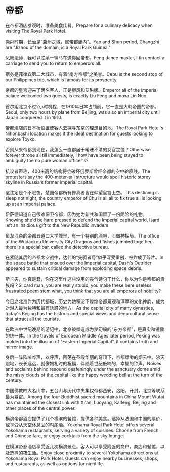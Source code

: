 # 帝都

<p><span class="chinese">在帝都酒店参观时，准备美食佳肴。</span><span class="english">Prepare for a culinary delicacy when visiting The Royal Park Hotel.</span></p>

<p><span class="chinese">尧舜时期，长治是“冀州之域，属帝都畿内”。</span><span class="english">Yao and Shun period, Changzhi are "Jizhou of the domain, is a Royal Park Guinea."</span></p>

<p><span class="chinese">凤舞法师，我可以联系一辆马车送你回帝都。</span><span class="english">Feng dance master, I tin contact a carriage to send you to return to emperors all.</span></p>

<p><span class="chinese">宿务是菲律宾第二大城市，有着“南方帝都”之美誉。</span><span class="english">Cebu is the second stop of our Philippines trip, which is famous for its prosperity.</span></p>

<p><span class="chinese">帝都的皇宫迎来了两名客人，正是柳风和艾琳娜。</span><span class="english">Emperor all of the imperial palace welcomed two guests, is exactly Liu Feng and moxa Lin Nuo.</span></p>

<p><span class="chinese">首尔距北京不过2小时机程，在1910年日本占领前，它一直是大韩帝国的帝都。</span><span class="english">Seoul, only two hours by plane from Beijing, was also an imperial city until Japan conquered it in 1910.</span></p>

<p><span class="chinese">帝都酒店的日本桥位置使客人去探寻东京的理想目的地。</span><span class="english">The Royal Park Hotel's Nihonbashi location makes it the ideal destination for guests looking to explore Toyko.</span></p>

<p><span class="chinese">否则从来帝都到现在，我怎么一直都居于暧昧不清的女官之位？</span><span class="english">Otherwise forever throne all till immediately, I how have been being stayed to ambiguity the no pure woman officer's?</span></p>

<p><span class="chinese">抗议者声称，400米高的结构将会破坏俄罗斯曾经帝都的空中轮廓线。</span><span class="english">The protesters say the 400-meter-tall structure would spoil historic storey skyline in Russia's former imperial capital.</span></p>

<p><span class="chinese">这注定是个不眠夜，楚国帝都所有修真者皆在仰望皇宫上空。</span><span class="english">This destining is sleep not night, the country emperor of Chu is all all to fix true all is looking up at an imperial palace.</span></p>

<p><span class="chinese">伊萨德知道自己很难保卫帝都，因为她为新共和国留了一份阴险的礼物。</span><span class="english">Knowing she'd be hard pressed to defend the Imperial capital world, Isard left an insidious gift to the New Republic invaders.</span></p>

<p><span class="chinese">鱼龙混杂的帝都五道口大学城里，有一个特别的酒吧，叫做神探局。</span><span class="english">The office of the Wudaokou University City Dragons and fishes jumbled together, there is a special bar, called the detective bureau.</span></p>

<p><span class="chinese">在紧随其后的帝都太空战中，达什的“先驱者号”似乎深受重创，被炸成了碎片。</span><span class="english">In the space battle that ensued over the Imperial capital, Dash's Outrider appeared to sustain critical damage from exploding space debris.</span></p>

<p><span class="chinese">斯卡夫，你真是蠢，你在这里作这些没用的丧气诗句干什么，你以为你是帝都的贵族吗？</span><span class="english">Si card man, you are really stupid, you make these here useless frustrated poem stem what, you think that you are all emperors of nobility?</span></p>

<p><span class="chinese">今日之北京作为历代都城，历史为她积淀下煌煌帝都景观和淳厚的文化神韵，成为对游人最为独特和最有诱惑的地方。</span><span class="english">As the capital city of many dynasties, today's Beijing has the historic and special views and deep cultural sense that attract all the tourists.</span></p>

<p><span class="chinese">在欧洲中世纪晚期的游记中，北京被塑造成为梦幻般的“东方帝都”，是真实和镜像的统一体。</span><span class="english">In the travels of European Middle Ages later period, Peking was molded into the illusion of "Eastern Imperial Capital", it contains truth and mirror image.</span></p>

<p><span class="chinese">身后一阵阵喧哗声，欢呼声，回荡在圣殿华丽的穹顶下，帝都缥缈的烟云中。沸天震地，长长远远，就像婚礼时的祝福，伴随着世纪敲响的，幸福的钟声。</span><span class="english">Noises and acclaims behind resound deafeningly under the sanctuary dome amid the misty clouds of the capital like the happy wedding bell at the turn of the century.</span></p>

<p><span class="chinese">中国佛教四大名山中，五台山与历代中央集权帝都西安，洛阳，开封，北京等联系最为紧密。</span><span class="english">Among the four Buddhist sacred mountains in China Mount Wutai has maintained the closest link with Xi'an, Luoyang, Kaifeng, Beijing and other places of the central power.</span></p>

<p><span class="chinese">横滨帝都酒店提供了几个横滨的餐馆，提供各种美食。选择从法国和中国的票价，或享受从天空休息室的鸡尾酒。</span><span class="english">Yokohama Royal Park Hotel offers several Yokohama restaurants, serving a variety of cuisines. Choose from French and Chinese fare, or enjoy cocktails from the sky lounge.</span></p>

<p><span class="chinese">在横滨帝都酒店享受近几次横滨景点。客人可以享受附近的商户，商店和餐馆，以及选择的夜生活。</span><span class="english">Enjoy close proximity to several Yokohama attractions at Yokohama Royal Park Hotel. Guests can enjoy nearby businesses, shops, and restaurants, as well as options for nightlife.</span></p>

